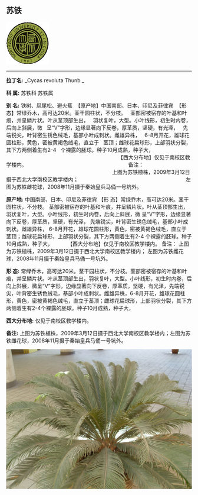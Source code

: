 ## 苏铁

![西北大学校园网络植物志](../JPG/nwu.gif)

---

**拉丁名:**  _Cycas revoluta Thunb _

**科 属:** 苏铁科 苏铁属

**别 名:** 铁树、凤尾松、避火蕉
 【原产地】中国南部、日本、印尼及菲律宾
 【形  态】常绿乔木，高可达20米。茎干园柱状，不分枝。
  茎部密被宿存的叶基和叶痕，并呈鳞片状。叶从茎顶部生出，
  羽状复叶，大型。小叶线形，初生时内卷，后向上斜展，微
  呈“V”字形，边缘显著向下反卷，厚革质，坚硬，有光泽，
  先端锐尖，叶背密生锈色绒毛，基部小叶成刺状。雌雄异株，
  6-8月开花，雄球花圆柱形，黄色，密被黄褐色绒毛，直立于
  茎顶；雌球花扁球形，上部羽状分裂，其下方两侧着生有2-4
  个裸露的胚球。种子10月成熟，种子大，
　
　
                                                                    【西大分布地】仅见于南校区教学楼内。
                                                                     备注：
                                                                         上图为苏铁植株，2009年3月12日摄于西北大学南校区教学楼内；
                                                                         左图为苏铁雌花球，2008年11月摄于秦始皇兵马俑一号坑外。    

**原产地:** 中国南部、日本、印尼及菲律宾
【形 态】常绿乔木，高可达20米。茎干园柱状，不分枝。
 茎部密被宿存的叶基和叶痕，并呈鳞片状。叶从茎顶部生出，
 羽状复叶，大型。小叶线形，初生时内卷，后向上斜展，微
 呈“V”字形，边缘显著向下反卷，厚革质，坚硬，有光泽，
 先端锐尖，叶背密生锈色绒毛，基部小叶成刺状。雌雄异株，
 6-8月开花，雄球花圆柱形，黄色，密被黄褐色绒毛，直立于
 茎顶；雌球花扁球形，上部羽状分裂，其下方两侧着生有2-4
 个裸露的胚球。种子10月成熟，种子大，
　
　
 【西大分布地】仅见于南校区教学楼内。
 备注：
 上图为苏铁植株，2009年3月12日摄于西北大学南校区教学楼内；
 左图为苏铁雌花球，2008年11月摄于秦始皇兵马俑一号坑外。 

**形  态:** 常绿乔木，高可达20米。茎干园柱状，不分枝。茎部密被宿存的叶基和叶痕，并呈鳞片状。叶从茎顶部生出，羽状复叶，大型。小叶线形，初生时内卷，后向上斜展，微呈“V”字形，边缘显著向下反卷，厚革质，坚硬，有光泽，先端锐尖，叶背密生锈色绒毛，基部小叶成刺状。雌雄异株，6-8月开花，雄球花圆柱形，黄色，密被黄褐色绒毛，直立于茎顶；雌球花扁球形，上部羽状分裂，其下方两侧着生有2-4个裸露的胚球。种子10月成熟，种子大，　　

**西大分布地:** 仅见于南校区教学楼内。 

**备注:** 上图为苏铁植株，2009年3月12日摄于西北大学南校区教学楼内；左图为苏铁雌花球，2008年11月摄于秦始皇兵马俑一号坑外。

![苏铁](../JPG/苏铁.JPG) 

